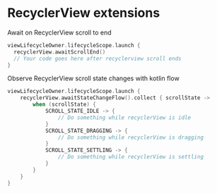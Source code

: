 # RecyclerView extensions

Await on RecyclerView scroll to end

```kotlin
viewLifecycleOwner.lifecycleScope.launch {
  recyclerView.awaitScrollEnd()
  // Your code goes here after recyclerview scroll ends
}
```

Observe RecyclerView scroll state changes with kotlin flow

```kotlin
viewLifecycleOwner.lifecycleScope.launch {
    recyclerView.awaitStateChangeFlow().collect { scrollState ->
        when (scrollState) {
            SCROLL_STATE_IDLE -> {
                // Do something while recyclerView is idle
            }
            SCROLL_STATE_DRAGGING -> {
                // Do something while recyclerView is dragging                          
            }
            SCROLL_STATE_SETTLING -> {
                // Do something while recyclerView is settling                         
            }
        }
    }
}
```